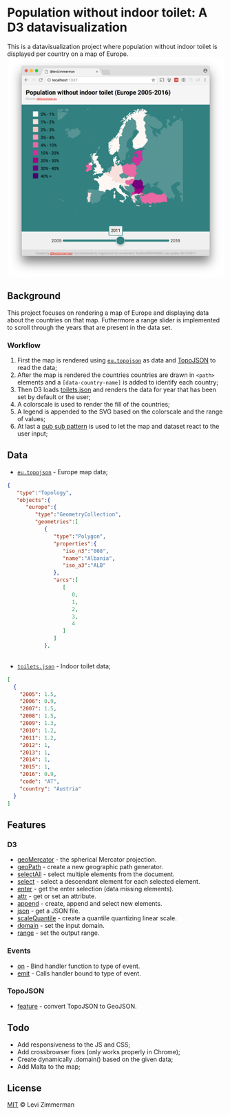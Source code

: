 # Population without indoor toilet: A D3 datavisualization
This is a datavisualization project where population without indoor toilet is displayed per country on a map of Europe.
![preview-map.png](https://github.com/levizimmerman/fe3-assessment-1/blob/master/preview-map.png?raw=true)

## Background
This project focuses on rendering a map of Europe and displaying data about the countries on that map. Futhermore a range slider is implemented to scroll through the years that are present in the data set.

### Workflow
1. First the map is rendered using [`eu.topojson`](https://github.com/levizimmerman/fe3-assessment-1/blob/master/eu.topojson) as data and [TopoJSON](https://github.com/topojson/topojson/wiki) to read the data;
2. After the map is rendered the countries countries are drawn in `<path>` elements and a `[data-country-name]` is added to identify each country;
3. Then D3 loads [toilets.json](https://github.com/levizimmerman/fe3-assessment-1/blob/master/toilets.json) and renders the data for year that has been set by default or the user;
4. A colorscale is used to render the fill of the countries;
5. A legend is appended to the SVG based on the colorscale and the range of values;
6. At last a [pub sub pattern](https://en.wikipedia.org/wiki/Publish%E2%80%93subscribe_pattern) is used to let the map and dataset react to the user input;

## Data
* [`eu.topojson`](https://github.com/levizimmerman/fe3-assessment-1/blob/master/eu.topojson) - Europe map data;
```json
{  
   "type":"Topology",
   "objects":{  
      "europe":{  
         "type":"GeometryCollection",
         "geometries":[  
            {  
               "type":"Polygon",
               "properties":{  
                  "iso_n3":"008",
                  "name":"Albania",
                  "iso_a3":"ALB"
               },
               "arcs":[  
                  [  
                     0,
                     1,
                     2,
                     3,
                     4
                  ]
               ]
            },
          
```
* [`toilets.json`](https://github.com/levizimmerman/fe3-assessment-1/blob/master/toilets.json) - Indoor toilet data;
```json
[
  {
    "2005": 1.5,
    "2006": 0.9,
    "2007": 1.5,
    "2008": 1.5,
    "2009": 1.3,
    "2010": 1.2,
    "2011": 1.2,
    "2012": 1,
    "2013": 1,
    "2014": 1,
    "2015": 1,
    "2016": 0.9,
    "code": "AT",
    "country": "Austria"
  }
]
```

## Features
### D3
* [geoMercator](https://github.com/d3/d3-geo/blob/master/README.md#geoMercator) - the spherical Mercator projection.
* [geoPath](https://github.com/d3/d3-geo/blob/master/README.md#geoPath) - create a new geographic path generator.
* [selectAll](https://github.com/d3/d3-selection/blob/master/README.md#selectAll) - select multiple elements from the document.
* [select](https://github.com/d3/d3-selection/blob/master/README.md#selection_select) - select a descendant element for each selected element.
* [enter](https://github.com/d3/d3-selection/blob/master/README.md#selection_enter) - get the enter selection (data missing elements).
* [attr](https://github.com/d3/d3-selection/blob/master/README.md#selection_attr) - get or set an attribute.
* [append](https://github.com/d3/d3-selection/blob/master/README.md#selection_append) - create, append and select new elements.
* [json](https://github.com/d3/d3-request/blob/master/README.md#json) - get a JSON file.
* [scaleQuantile](https://github.com/d3/d3-scale/blob/master/README.md#scaleQuantile) - create a quantile quantizing linear scale.
* [domain](https://github.com/d3/d3-scale/blob/master/README.md#continuous_domain) - set the input domain.
* [range](https://github.com/d3/d3-scale/blob/master/README.md#continuous_range) - set the output range.

### Events
* [on](https://github.com/RIAEvangelist/event-pubsub) - Bind handler function to type of event.
* [emit](https://github.com/RIAEvangelist/event-pubsub) - Calls handler bound to type of event.

### TopoJSON
* [feature](https://github.com/topojson/topojson-client/blob/master/README.md#feature) - convert TopoJSON to GeoJSON.

## Todo
* Add responsiveness to the JS and CSS;
* Add crossbrowser fixes (only works properly in Chrome);
* Create dynamically .domain() based on the given data;
* Add Malta to the map;

## License
[MIT](https://choosealicense.com/licenses/mit/) &copy; Levi Zimmerman
